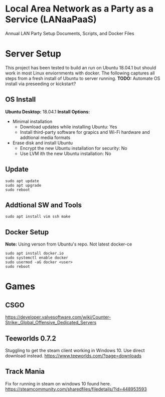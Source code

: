 # Local Area Network as a Party as a Service (LANaaPaaS)
Annual LAN Party Setup Documents, Scripts, and Docker Files

# Server Setup
This project has been tested to build an run on Ubuntu 18.04.1 but should work in most Linux enviornments with docker. The following captures all steps from a fresh install of Ubuntu to server running.
**TODO:** Automate OS install via preseeding or kickstart?

## OS Install
**Ubuntu Desktop:** 18.04.1
**Install Options:**
* Minimal installation
  * Download updates while installing Ubuntu: Yes
  * Install third-party software for grapics and Wi-Fi hardware and addtional media formats
* Erase disk and install Ubuntu
  * Encrypt the new Ubuntu installation for security: No
  * Use LVM ith the new Ubuntu installation: No

## Update
```
sudo apt update  
sudo apt upgrade  
sudo reboot  
```

## Addtional SW and Tools
```
sudo apt install vim ssh make
```

## Docker Setup
**Note:** Using verson from Ubuntu's repo. Not latest docker-ce
```
sudo apt install docker.io  
sudo systemctl enable docker  
sudo usermod -aG docker <user>  
sudo reboot  
```

# Games
## CSGO
https://developer.valvesoftware.com/wiki/Counter-Strike:_Global_Offensive_Dedicated_Servers

## Teeworlds 0.7.2
Stuggling to get the steam client working in Windows 10. Use direct download instead.
https://www.teeworlds.com/?page=downloads

## Track Mania
Fix for running in steam on windows 10 found here.
https://steamcommunity.com/sharedfiles/filedetails/?id=448953593
